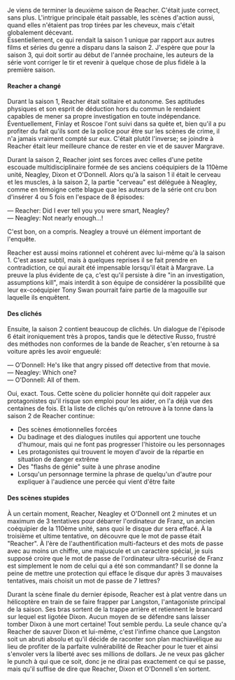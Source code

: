 Je viens de terminer la deuxième saison de Reacher. C'était juste correct, sans plus. L'intrigue principale était passable, les scènes d'action aussi, quand elles n'étaient pas trop tirées par les cheveux, mais c'était globalement décevant.  
Essentiellement, ce qui rendait la saison 1 unique par rapport aux autres films et séries du genre a disparu dans la saison 2. J'espère que pour la saison 3, qui doit sortir au début de l'année prochaine, les auteurs de la série vont corriger le tir et revenir à quelque chose de plus fidèle à la première saison.

#### Reacher a changé
Durant la saison 1, Reacher était solitaire et autonome. Ses aptitudes physiques et son esprit de déduction hors du commun le rendaient capables de mener sa propre investigation en toute indépendance. Éventuellement, Finlay et Roscoe l'ont suivi dans sa quête et, bien qu'il a pu profiter du fait qu'ils sont de la police pour être sur les scènes de crime, il n'a jamais vraiment compté sur eux. C'était plutôt l'inverse; se joindre à Reacher était leur meilleure chance de rester en vie et de sauver Margrave.

Durant la saison 2, Reacher joint ses forces avec celles d'une petite escouade multidisciplinaire formée de ses anciens coéquipiers de la 110ème unité, Neagley, Dixon et O'Donnell. Alors qu'à la saison 1 il était le cerveau et les muscles, à la saison 2, la partie "cerveau" est déléguée à Neagley, comme en témoigne cette blague que les auteurs de la série ont cru bon d'insérer 4 ou 5 fois en l'espace de 8 épisodes:

— Reacher: Did I ever tell you you were smart, Neagley?  
— Neagley: Not nearly enough...!

C'est bon, on a compris. Neagley a trouvé un élément important de l'enquête.

Reacher est aussi moins rationnel et cohérent avec lui-même qu'à la saison 1. C'est assez subtil, mais à quelques reprises il se fait prendre en contradiction, ce qui aurait été impensable lorsqu'il était à Margrave. La preuve la plus évidente de ça, c'est qu'il persiste à dire "in an investigation, assumptions kill", mais interdit à son équipe de considérer la possibilité que leur ex-coéquipier Tony Swan pourrait faire partie de la magouille sur laquelle ils enquêtent.

#### Des clichés
Ensuite, la saison 2 contient beaucoup de clichés. Un dialogue de l'épisode 6 était ironiquement très à propos, tandis que le détective Russo, frustré des méthodes non conformes de la bande de Reacher, s'en retourne à sa voiture après les avoir engueulé:

— O'Donnell: He's like that angry pissed off detective from that movie.  
— Neagley: Which one?  
— O'Donnell: All of them.  

Oui, exact. Tous. Cette scène du policier honnête qui doit rappeler aux protagonistes qu'il risque son emploi pour les aider, on l'a déjà vue des centaines de fois. Et la liste de clichés qu'on retrouve à la tonne dans la saison 2 de Reacher continue:

- Des scènes émotionnelles forcées
- Du badinage et des dialogues inutiles qui apportent une touche d'humour, mais qui ne font pas progresser l'histoire ou les personnages
- Les protagonistes qui trouvent le moyen d'avoir de la répartie en situation de danger extrême
- Des "flashs de génie" suite à une phrase anodine
- Lorsqu'un personnage termine la phrase de quelqu'un d'autre pour expliquer à l'audience une percée qui vient d'être faite

#### Des scènes stupides
À un certain moment, Reacher, Neagley et O'Donnell ont 2 minutes et un maximum de 3 tentatives pour débarrer l'ordinateur de Franz, un ancien coéquipier de la 110ème unité, sans quoi le disque dur sera effacé. À la troisième et ultime tentative, on découvre que le mot de passe était "Reacher". À l'ère de l'authentification multi-facteurs et des mots de passe avec au moins un chiffre, une majuscule et un caractère spécial, je suis supposé croire que le mot de passe de l'ordinateur ultra-sécurisé de Franz est simplement le nom de celui qui a été son commandant? Il se donne la peine de mettre une protection qui efface le disque dur après 3 mauvaises tentatives, mais choisit un mot de passe de 7 lettres?

Durant la scène finale du dernier épisode, Reacher est à plat ventre dans un hélicoptère en train de se faire frapper par Langston, l'antagoniste principal de la saison. Ses bras sortent de la trappe arrière et retiennent le brancard sur lequel est ligotée Dixon. Aucun moyen de se défendre sans laisser tomber Dixon à une mort certaine! Tout semble perdu. La seule chance qu'a Reacher de sauver Dixon et lui-même, c'est l'infime chance que Langston soit un abruti absolu et qu'il décide de raconter son plan machiavélique au lieu de profiter de la parfaite vulnérabilité de Reacher pour le tuer et ainsi s'envoler vers la liberté avec ses millions de dollars. Je ne veux pas gâcher le punch à qui que ce soit, donc je ne dirai pas exactement ce qui se passe, mais qu'il suffise de dire que Reacher, Dixon et O'Donnell s'en sortent.
